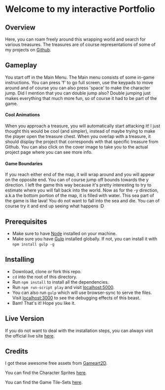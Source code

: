 # Welcome to my interactive Portfolio

## Overview
Here, you can roam freely around this wrapping world and search for various treasures.
The treasures are of course representations of some of my projects on [Github](https://github.com/damianlajara).

## Gameplay
You start off in the Main Menu. The Main menu consists of some in-game instructions. You can press 'f' to go full screen, use the keypads to move around and of course you can also press 'space' to make the character jump.
Did I mention that you can double jump also? Double jumping just makes everything that much more fun, so of course it had to be part of the game.

#### Cool Animations
When you approach a treasure, you will automatically start attacking it! I just thought this would be cool (and simpler), instead of maybe trying to make the player open the treasure chest. When you overlap with a treasure, it should display the project that corresponds with that specific treasure from Github. You can also click on the cover image to take you to the actual project page where you can see more info.

#### Game Boundaries
If you reach either end of the map, it will wrap around and you will appear on the opposite end. You can of course jump off bounds towards the y direction. I left the game this way because it's pretty interesting to try to estimate where you will fall back into the world. Now as for the -y direction, a.k.a the bottom portion of the map, it is filled with water. This sea part of the game is like lava! You do not want to fall into the sea and die. You can of course try it and end up seeing what happens :D

## Prerequisites
* Make sure to have [Node](https://nodejs.org/en/) installed on your machine.
* Make sure you have [Gulp](http://gulpjs.com/) installed globally. If not, you can install it with `npm install gulp -g`

## Installing
* Download, clone or fork this repo.
* `cd` into the root of this directory.
* Run `npm install` to install all the dependencies.
* Run `npm run-script play` and visit [localhost:5000](localhost:5000).
* You can also run `gulp` which will use browser-sync to serve the files. Visit [localhost:3000](localhost:3000) to see the debugging effects of this beast.
* Bam! That's it! Hope you like it.

## Live Version
If you do not want to deal with the installation steps, you can always visit the official live site [here](https://interactive-phaser-portfolio.herokuapp.com/).

## Credits
I got these awesome free assets from [Gameart2D](http://www.gameart2d.com/).

You can find the Character Sprites [here](http://www.gameart2d.com/the-knight-free-sprites.html).

You can find the Game Tile-Sets [here](http://www.gameart2d.com/free-platformer-game-tileset.html).
